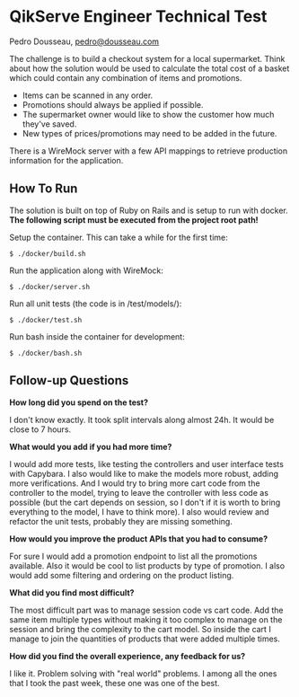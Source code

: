 # QikServe Engineer Technical Test

Pedro Dousseau, pedro@dousseau.com

The challenge is to build a checkout system for a local supermarket. Think about how the solution would be used to calculate the total
cost of a basket which could contain any combination of items and promotions.

- Items can be scanned in any order.
- Promotions should always be applied if possible.
- The supermarket owner would like to show the customer how much they've saved.
- New types of prices/promotions may need to be added in the future.

There is a WireMock server with a few API mappings to retrieve production information for the application.

## How To Run

The solution is built on top of Ruby on Rails and is setup to run with docker.
**The following script must be executed from the project root path!**

Setup the container. This can take a while for the first time:

```
$ ./docker/build.sh
```

Run the application along with WireMock:

```
$ ./docker/server.sh
```

Run all unit tests (the code is in /test/models/):

```
$ ./docker/test.sh
```

Run bash inside the container for development:

```
$ ./docker/bash.sh
```

## Follow-up Questions

**How long did you spend on the test?**

I don't know exactly. It took split intervals along almost 24h. It would be close to 7 hours.

**What would you add if you had more time?**

I would add more tests, like testing the controllers and user interface tests with Capybara. I also would like to make the models more
robust, adding more verifications. And I would try to bring more cart code from the controller to the model, trying to leave the controller
with less code as possible (but the cart depends on session, so I don't if it is worth to bring everything to the model, I have to think
more). I also would review and refactor the unit tests, probably they are missing something.

**How would you improve the product APIs that you had to consume?**

For sure I would add a promotion endpoint to list all the promotions available. Also it would be cool to list products by type of
promotion. I also would add some filtering and ordering on the product listing.

**What did you find most difficult?**

The most difficult part was to manage session code vs cart code. Add the same item multiple types without making it too complex to manage
on the session and bring the complexity to the cart model. So inside the cart I manage to join the quantities of products that were added
multiple times.

**How did you find the overall experience, any feedback for us?**

I like it. Problem solving with "real world" problems. I among all the ones that I took the past week, these one was one of the best.

